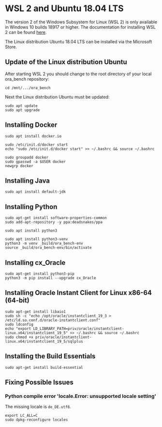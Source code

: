 # WSL 2 and Ubuntu 18.04 LTS

The version 2 of the Windows Subsystem for Linux (WSL 2) is only available in Windows 10 builds 18917 or higher.
The documentation for installing WSL 2 can be found [here](https://docs.microsoft.com/en-us/windows/wsl/wsl2-install).

The Linux distribution Ubuntu 18.04 LTS can be installed via the Microsoft Store.

## Update of the Linux distribution Ubuntu

After starting WSL 2 you should change to the root directory of your local ora_bench repository:

    cd /mnt/.../ora_bench
    
Next the Linux distribution Ubuntu must be updated:

    sudo apt update
    sudo apt upgrade

## Installing Docker

    sudo apt install docker.io
    
    sudo /etc/init.d/docker start
    echo "sudo /etc/init.d/docker start" >> ~/.bashrc && source ~/.bashrc
    
    sudo groupadd docker
    sudo gpasswd -a $USER docker
    newgrp docker 

## Installing Java

    sudo apt install default-jdk

## Installing Python

    sudo apt-get install software-properties-common
    sudo add-apt-repository -y ppa:deadsnakes/ppa
    
    sudo apt install python3
    
    sudo apt install python3-venv
    python3 -m venv _build/ora_bench-env
    source _build/ora_bench-env/bin/activate

## Installing cx_Oracle

    sudo apt-get install python3-pip
    python3 -m pip install --upgrade cx_Oracle

## Installing Oracle Instant Client for Linux x86-64 (64-bit)

    sudo apt-get install libaio1
    sudo sh -c "echo /opt/oracle/instantclient_19_3 > /etc/ld.so.conf.d/oracle-instantclient.conf"
    sudo ldconfig
    echo "export LD_LIBRARY_PATH=priv/oracle/instantclient-linux.x64/instantclient_19_5" >> ~/.bashrc && source ~/.bashrc
    sudo chmod +x priv/oracle/instantclient-linux.x64/instantclient_19_5/sqlplus

## Installing the Build Essentials

    sudo apt-get install build-essential

## Fixing Possible Issues

### Python compile error 'locale.Error: unsupported locale setting'

The missing locale is `de_DE.utf8`.

    export LC_ALL=C
    sudo dpkg-reconfigure locales
